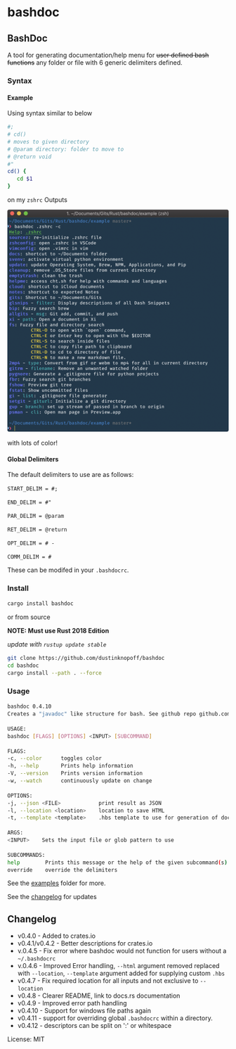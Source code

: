 # bashdoc

## BashDoc

A tool for generating documentation/help menu for ~~user defined bash functions~~ any folder or file with 6 generic delimiters defined.

### Syntax

#### Example

Using syntax similar to below

```bash
#;
# cd()
# moves to given directory
# @param directory: folder to move to
# @return void
#"
cd() {
   cd $1
}
```

on my `zshrc` Outputs

![](https://github.com/dustinknopoff/bashdoc/raw/master/example/zshrc.png)

with lots of color!

#### Global Delimiters

The default delimiters to use are as follows:

`START_DELIM = #;`

`END_DELIM = #"`

`PAR_DELIM = @param`

`RET_DELIM = @return`

`OPT_DELIM = # -`

`COMM_DELIM = #`

These can be modifed in your `.bashdocrc`.

### Install

```bash
cargo install bashdoc
```

or from source

**NOTE: Must use Rust 2018 Edition**

_update with `rustup update stable`_

```bash
git clone https://github.com/dustinknopoff/bashdoc
cd bashdoc
cargo install --path . --force
```

### Usage

```bash
bashdoc 0.4.10
Creates a "javadoc" like structure for bash. See github repo github.com/dustinknopoff/bashdoc for information on formatting.

USAGE:
bashdoc [FLAGS] [OPTIONS] <INPUT> [SUBCOMMAND]

FLAGS:
-c, --color      toggles color
-h, --help       Prints help information
-V, --version    Prints version information
-w, --watch      continuously update on change

OPTIONS:
-j, --json <FILE>            print result as JSON
-l, --location <location>    location to save HTML
-t, --template <template>    .hbs template to use for generation of documentation

ARGS:
<INPUT>    Sets the input file or glob pattern to use

SUBCOMMANDS:
help        Prints this message or the help of the given subcommand(s)
override    override the delimiters
```

See the [examples](https://github.com/dustinknopoff/bashdoc/tree/master/example) folder for more.

See the [changelog](https://github.com/dustinknopoff/bashdoc/blob/master/CHANGELOG.md) for updates

## Changelog

- v0.4.0 - Added to crates.io
- v0.4.1/v0.4.2 - Better descriptions for crates.io
- v.0.4.5 - Fix error where bashdoc would not function for users without a `~/.bashdocrc`
- v.0.4.6 - Improved Error handling, `--html` argument removed replaced with `--location`, `--template` argument added for supplying custom `.hbs`
- v0.4.7 - Fix required location for all inputs and not exclusive to `--location`
- v0.4.8 - Clearer README, link to docs.rs documentation
- v0.4.9 - Improved error path handling
- v0.4.10 - Support for windows file paths again
- v0.4.11 - support for overriding global `.bashdocrc` within a directory.
- v0.4.12 - descriptors can be split on ':' or whitespace

License: MIT
